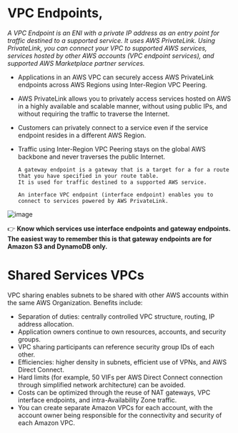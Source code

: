 # VPC Endpoints, 

*A VPC Endpoint is an ENI with a private IP address as an entry point for traffic destined to a supported service. It uses AWS PrivateLink. Using PrivateLink, you can connect your VPC to supported AWS services, services hosted by other AWS accounts (VPC endpoint services), and supported AWS Marketplace partner services.*

- Applications in an AWS VPC can securely access AWS PrivateLink endpoints across AWS Regions using Inter-Region VPC Peering.
- AWS PrivateLink allows you to privately access services hosted on AWS in a highly available and scalable manner, without using public IPs, and without requiring the traffic to traverse the Internet.
- Customers can privately connect to a service even if the service endpoint resides in a different AWS Region.
- Traffic using Inter-Region VPC Peering stays on the global AWS backbone and never traverses the public Internet.


      A gateway endpoint is a gateway that is a target for a for a route that you have specified in your route table. 
      It is used for traffic destined to a supported AWS service.
      
      An interface VPC endpoint (interface endpoint) enables you to connect to services powered by AWS PrivateLink.

![image](https://user-images.githubusercontent.com/33947539/154677149-698d9c6d-c488-434a-8b5e-11cf46b12c4d.png)

👉 **Know which services use interface endpoints and gateway endpoints. The easiest way to remember this is that gateway endpoints are for Amazon S3 and DynamoDB only.**

# Shared Services VPCs

VPC sharing enables subnets to be shared with other AWS accounts within the same AWS Organization. Benefits include:

- Separation of duties: centrally controlled VPC structure, routing, IP address allocation.
- Application owners continue to own resources, accounts, and security groups.
- VPC sharing participants can reference security group IDs of each other.
- Efficiencies: higher density in subnets, efficient use of VPNs, and AWS Direct Connect.
- Hard limits (for example, 50 VIFs per AWS Direct Connect connection through simplified network architecture) can be avoided.
- Costs can be optimized through the reuse of NAT gateways, VPC interface endpoints, and intra-Availability Zone traffic.
- You can create separate Amazon VPCs for each account, with the account owner being responsible for the connectivity and security of each Amazon VPC.




